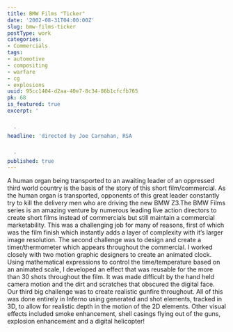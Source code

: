 ```yaml
---
title: BMW Films "Ticker"
date: '2002-08-31T04:00:00Z'
slug: bmw-films-ticker
postType: work
categories:
- Commercials
tags:
- automotive
- compositing
- warfare
- cg
- explosions
uuid: 95cc1404-d2aa-40e7-8c34-86b1cfcfb765
pk: 68
is_featured: true
excerpt: '


  '
headline: 'directed by Joe Carnahan, RSA


  '
published: true
---
```

A human organ being transported to an awaiting leader of an oppressed third
world country is the basis of the story of this short film/commercial. As the
human organ is transported, opponents of this great leader constantly try to
kill the delivery men who are driving the new BMW Z3.The BMW Films series is
an amazing venture by numerous leading live action directors to create short
films instead of commercials but still maintain a commercial marketability.
This was a challenging job for many of reasons, first of which was the film
finish which instantly adds a layer of complexity with it’s larger image
resolution. The second challenge was to design and create a timer/thermometer
which appears throughout the commercial. I worked closely with two motion
graphic designers to create an animated clock. Using mathematical expressions
to control the time/temperature based on an animated scale, I developed an
effect that was reusable for the more than 30 shots throughout the film. It
was made difficult by the hand held camera motion and the dirt and scratches
that obscured the digital face. Our third big challenge was to create
realistic gunfire throughout. All of this was done entirely in Inferno using
generated and shot elements, tracked in 3D, to allow for realistic depth in
the motion of the 2D elements. Other visual effects included smoke
enhancement, shell casings flying out of the guns, explosion enhancement and a
digital helicopter!


